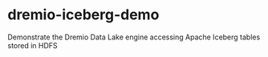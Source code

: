 # dremio-iceberg-demo
Demonstrate the Dremio Data Lake engine accessing Apache Iceberg tables stored in HDFS
